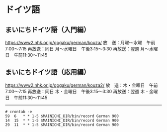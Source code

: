 # ドイツ語

## まいにちドイツ語（入門編）
https://www2.nhk.or.jp/gogaku/german/kouza/
放　送：月曜～水曜　午前7:00～7:15
再放送：同日 月～水曜日　午後3:15～3:30
再放送：翌週 月～水曜日　午前11:30～11:45

## まいにちドイツ語（応用編）
https://www2.nhk.or.jp/gogaku/german/kouza2/
放　送：木・金曜日　午前7:00～7:15
再放送：同日 木・金曜日　午後3:15～3:30
再放送：翌週 木・金曜日　午前11:30～11:45


----

```
# crontab -e
59  6   * * 1-5 $MAINICHI_DIR/bin/record German 900
14  15  * * 1-5 $MAINICHI_DIR/bin/record German 900
29  11  * * 1-5 $MAINICHI_DIR/bin/record German 900
```
